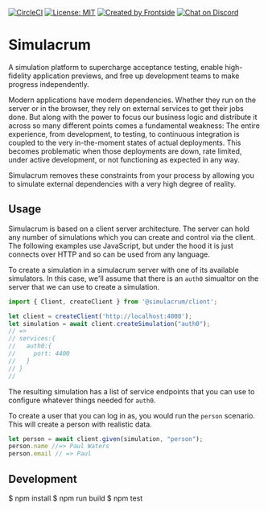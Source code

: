 [![CircleCI](https://circleci.com/gh/thefrontside/simulacrum.svg?style=shield)](https://circleci.com/gh/thefrontside/simulacrum)
[![License: MIT](https://img.shields.io/badge/License-MIT-yellow.svg)](https://opensource.org/licenses/MIT)
[![Created by Frontside](https://img.shields.io/badge/created%20by-frontside-26abe8.svg)](https://frontside.com)
[![Chat on Discord](https://img.shields.io/discord/700803887132704931?Label=Discord)](https://discord.gg/XT5EYHcNaq)

# Simulacrum

A simulation platform to supercharge acceptance testing, enable
high-fidelity application previews, and free up development teams to
make progress independently.

Modern applications have modern dependencies. Whether they run on the
server or in the browser, they rely on external services to get their
jobs done. But along with the power to focus our business logic and
distribute it across so many different points comes a fundamental
weakness: The entire experience, from development, to testing, to
continuous integration is coupled to the very in-the-moment states of
actual deployments. This becomes problematic when those deployments
are down, rate limited, under active development, or not functioning
as expected in any way.

Simulacrum removes these constraints from your process by allowing you
to simulate external dependencies with a very high degree of
reality.

## Usage

Simulacrum is based on a client server architecture. The server can hold
any number of simulations which you can create and control via the
client. The following examples use JavaScript, but under the hood it
is just connects over HTTP and so can be used from any language.

To create a simulation in a simulacrum server with one of its
available simulators. In this case, we'll assume that there is an
`auth0` simualtor on the server that we can use to create a simulation.


``` javascript
import { Client, createClient } from '@simulacrum/client';

let client = createClient('http://localhost:4000');
let simulation = await client.createSimulation("auth0");
// =>
// services:{
//   auth0:{
//     port: 4400 
//   }
// }
//
```

The resulting simulation has a list of service endpoints that you can
use to configure whatever things needed for `auth0`.

To create a user that you can log in as, you would run the `person`
scenario. This will create a person with realistic data.

``` javascript
let person = await client.given(simulation, "person");
person.name //=> Paul Waters
person.email // => Paul
```

## Development

$ npm install
$ npm run build
$ npm test

<!--
## Testing

current problems:
* massive carve-outs for stubbing
* static tapes (dead fish)
* no isolation when running tests against a shared instance

## Application Previews

## Concurrent development across all application teams.
-->
